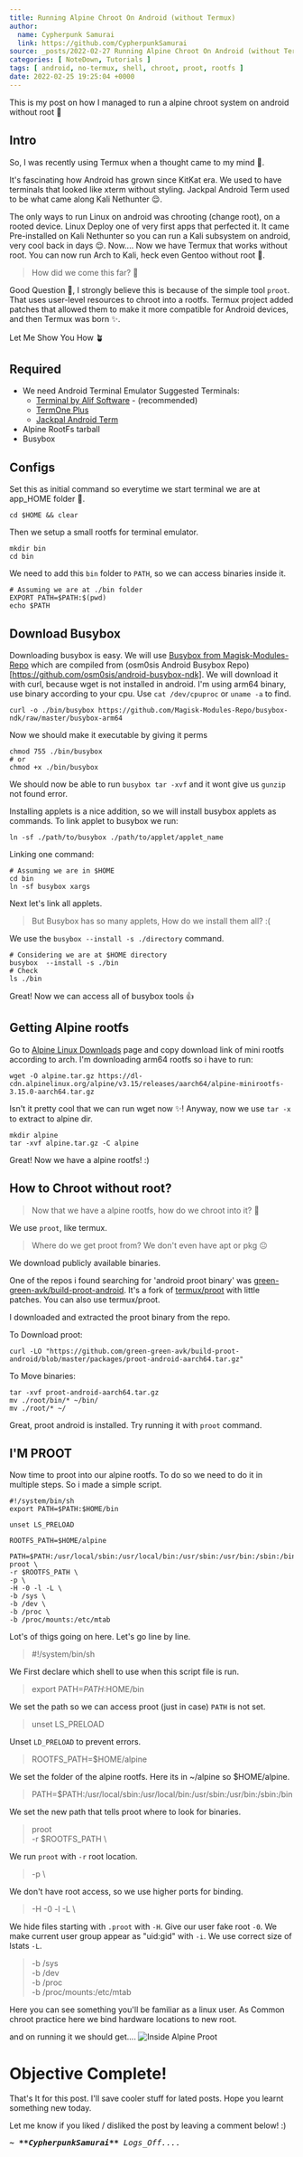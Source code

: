 ```yaml
---
title: Running Alpine Chroot On Android (without Termux)
author: 
  name: Cypherpunk Samurai
  link: https://github.com/CypherpunkSamurai 
source: _posts/2022-02-27 Running Alpine Chroot On Android (without Termux).md
categories: [ NoteDown, Tutorials ] 
tags: [ android, no-termux, shell, chroot, proot, rootfs ]
date: 2022-02-25 19:25:04 +0000
---
```



This is my post on how I managed to run a alpine chroot system on android without root 🌿

## Intro
So, I was recently using Termux when a thought came to my mind 🤔.

It's fascinating how Android has grown since KitKat era. We used to have terminals that looked like xterm without styling. Jackpal Android Term used to be what came along Kali Nethunter 😌. 

The only ways to run Linux on android was chrooting (change root), on a rooted device. Linux Deploy one of very first apps that perfected it. It came Pre-installed on Kali Nethunter so you can run a Kali subsystem on android, very cool back in days 😌. Now.... Now we have Termux that works without root. You can now run Arch to Kali, heck even Gentoo without root 🤯.

> How did we come this far? 🤨

Good Question 🤔, I strongly believe this is because of the simple tool `proot`. That uses user-level resources to chroot into a rootfs. Termux project added patches that allowed them to make it more compatible for Android devices, and then Termux was born ✨.

Let Me Show You How 🪴

## Required
* We need Android Terminal Emulator
  Suggested Terminals:
  * [Terminal by Alif Software](https://play.google.com/store/apps/details?id=com.qamar.terminal) - (recommended)
  * [TermOne Plus](https://play.google.com/store/apps/details?id=com.termoneplus)
  * [Jackpal Android Term](https://play.google.com/store/apps/details?id=jackpal.androidterm)
* Alpine RootFs tarball
* Busybox

## Configs
Set this as initial command so everytime we start terminal we are at app_HOME folder 📂. 

```script
cd $HOME && clear 
```

Then we setup a small rootfs for terminal emulator.
```shell
mkdir bin
cd bin
```

We need to add this `bin` folder to `PATH`, so we can access binaries inside it.

```shell
# Assuming we are at ./bin folder
EXPORT PATH=$PATH:$(pwd)
echo $PATH
```

## Download Busybox
Downloading busybox is easy. We will use [Busybox from Magisk-Modules-Repo](https://github.com/Magisk-Modules-Repo/busybox-ndk) which are compiled from (osm0sis Android Busybox Repo)[https://github.com/osm0sis/android-busybox-ndk]. 
We will download it with curl, because wget is not installed in android. I'm using arm64 binary, use binary according to your cpu. Use `cat /dev/cpuproc` or `uname -a` to find. 
```shell
curl -o ./bin/busybox https://github.com/Magisk-Modules-Repo/busybox-ndk/raw/master/busybox-arm64
``` 
Now we should make it executable by giving it perms 
```shell
chmod 755 ./bin/busybox
# or
chmod +x ./bin/busybox
``` 
We should now be able to run `busybox tar -xvf` and it wont give us `gunzip` not found error. 

Installing applets is a nice addition, so we will install busybox applets as commands. To link applet to busybox we run: 
```shell
ln -sf ./path/to/busybox ./path/to/applet/applet_name
``` 
Linking one command: 
```shell
# Assuming we are in $HOME
cd bin
ln -sf busybox xargs
``` 
Next let's link all applets. 
> But Busybox has so many applets, How do we install them all? :( 

We use the `busybox --install -s ./directory` command. 
```shell
# Considering we are at $HOME directory
busybox  --install -s ./bin
# Check
ls ./bin
``` 

Great! Now we can access all of busybox tools 👍

## Getting Alpine rootfs
Go to [Alpine Linux Downloads](https://alpinelinux.org/downloads/) page and copy download link of mini rootfs according to arch. 
I'm downloading arm64 rootfs so i have to run: 
```shell
wget -O alpine.tar.gz https://dl-cdn.alpinelinux.org/alpine/v3.15/releases/aarch64/alpine-minirootfs-3.15.0-aarch64.tar.gz
``` 
Isn't it pretty cool that we can run wget now ✨! 
Anyway, now we use `tar -x` to extract to alpine dir. 
```shell
mkdir alpine
tar -xvf alpine.tar.gz -C alpine
```

Great! Now we have a alpine rootfs! :)

## How to Chroot without root?
> Now that we have a alpine rootfs, how do we chroot into it? 🤨

We use `proot`, like termux. 

> Where do we get proot from? We don't even have apt or pkg 😐

We download publicly available binaries.

One of the repos i found searching for 'android proot binary' was [green-green-avk/build-proot-android](https://github.com/green-green-avk/build-proot-android). It's a fork of [termux/proot](https://github.com/termux/proot) with little patches. You can also use termux/proot.

I downloaded and extracted the proot binary from the repo.

To Download proot:
```shell
curl -LO "https://github.com/green-green-avk/build-proot-android/blob/master/packages/proot-android-aarch64.tar.gz"
```
To Move binaries:
```shell
tar -xvf proot-android-aarch64.tar.gz
mv ./root/bin/* ~/bin/
mv ./root/* ~/
```

Great, proot android is installed. Try running it with `proot` command.

## I'M PROOT
Now time to proot into our alpine rootfs. To do so we need to do it in multiple steps. So i made a simple script.

```shell
#!/system/bin/sh
export PATH=$PATH:$HOME/bin

unset LS_PRELOAD

ROOTFS_PATH=$HOME/alpine

PATH=$PATH:/usr/local/sbin:/usr/local/bin:/usr/sbin:/usr/bin:/sbin:/bin
proot \
-r $ROOTFS_PATH \
-p \
-H -0 -l -L \
-b /sys \
-b /dev \
-b /proc \
-b /proc/mounts:/etc/mtab 
```

Lot's of thigs going on here. Let's go line by line.

> #!/system/bin/sh

We First declare which shell to use when this script file is run.

> export PATH=$PATH:$HOME/bin

We set the path so we can access proot (just in case) `PATH` is not set.

> unset LS_PRELOAD

Unset `LD_PRELOAD` to prevent errors.

> ROOTFS_PATH=$HOME/alpine

We set the folder of the alpine rootfs. Here its in ~/alpine so $HOME/alpine.

> PATH=$PATH:/usr/local/sbin:/usr/local/bin:/usr/sbin:/usr/bin:/sbin:/bin

We set the new path that tells proot where to look for binaries.

> proot \
> -r $ROOTFS_PATH \

We run `proot` with `-r` root location.

> -p \

We don't have root access, so we use higher ports for binding.

> -H -0 -l -L \

We hide files starting with `.proot` with `-H`. Give our user fake root `-0`. We make current user group appear as "uid:gid" with `-i`. We use correct size of lstats `-L`.

> -b /sys \
> -b /dev \
> -b /proc \
> -b /proc/mounts:/etc/mtab 

Here you can see something you'll be familiar as a linux user. As Common chroot practice here we bind hardware locations to new root.

and on running it we should get....
![Inside Alpine Proot](/assets/img/Running-Alpine-Chroot-On-Android-(without-Termux)_3.png)

# Objective Complete!
That's It for this post. I'll save cooler stuff for lated posts. Hope you learnt something new today.

Let me know if you liked / disliked the post by leaving a comment below! :)

<font face="monospace">
<i>
<b>
~ **CypherpunkSamurai**
</b> Logs_Off....
</i>
</font>
